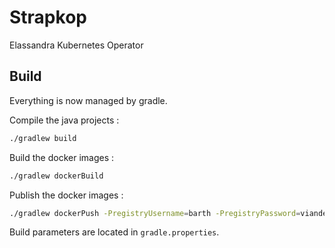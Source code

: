 # Strapkop

Elassandra Kubernetes Operator

## Build

Everything is now managed by gradle.

Compile the java projects :
```bash
./gradlew build
```

Build the docker images :
```bash
./gradlew dockerBuild
```

Publish the docker images :
```bash
./gradlew dockerPush -PregistryUsername=barth -PregistryPassword=viande1994 -PregistryEmail=barth@strapdata.com
```

Build parameters are located in `gradle.properties`.